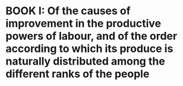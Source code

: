 # BOOK I: Of the causes of improvement in the productive powers of labour, and of the order according to which its produce is naturally distributed among the different ranks of the people